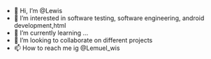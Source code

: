 - 👋 Hi, I’m @Lewis
- 👀 I’m interested in software testing, software engineering, android development,html
- 🌱 I’m currently learning ...
- 💞️ I’m looking to collaborate on different projects 
- 📫 How to reach me ig @Lemuel_wis

<!---
Lewis003/Lewis003 is a ✨ special ✨ repository because its `README.md` (this file) appears on your GitHub profile.
You can click the Preview link to take a look at your changes.
--->
